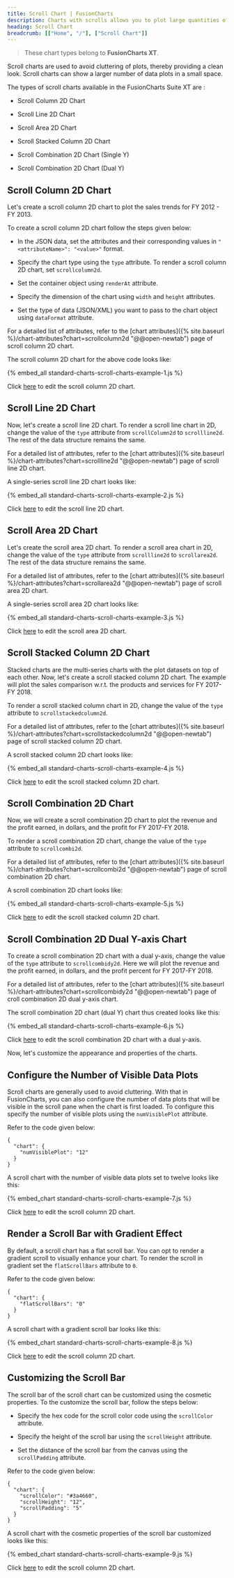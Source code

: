 ```yaml
---
title: Scroll Chart | FusionCharts
description: Charts with scrolls allows you to plot large quantities of data. They are also used to avoid cluttering of plots.
heading: Scroll Chart
breadcrumb: [["Home", "/"], ["Scroll Chart"]]
---
```


> These chart types belong to **FusionCharts XT**.

Scroll charts are used to avoid cluttering of plots, thereby providing a clean look. Scroll charts can show a larger number of data plots in a small space.

The types of scroll charts available in the FusionCharts Suite XT are :

* Scroll Column 2D Chart

* Scroll Line 2D Chart

* Scroll Area 2D Chart

* Scroll Stacked Column 2D Chart

* Scroll Combination 2D Chart (Single Y)

* Scroll Combination 2D Chart (Dual Y)

## Scroll Column 2D Chart

Let's create a scroll column 2D chart to plot the sales trends for FY 2012 - FY 2013. 

To create a scroll column 2D chart follow the steps given below:

* In the JSON data, set the attributes and their corresponding values in `"<attributeName>": "<value>"` format.

* Specify the chart type using the `type` attribute. To render a scroll column 2D chart, set `scrollcolumn2d`.

* Set the container object using `renderAt` attribute.

* Specify the dimension of the chart using `width` and `height` attributes.

* Set the type of data (JSON/XML) you want to pass to the chart object using `dataFormat` attribute.

For a detailed list of attributes, refer to the [chart attributes]({% site.baseurl %}/chart-attributes?chart=scrollcolumn2d "@@open-newtab") page of scroll column 2D chart.

The scroll column 2D chart for the above code looks like:

{% embed_all standard-charts-scroll-charts-example-1.js %}

Click [here](http://jsfiddle.net/fusioncharts/nAa33/ "@@open-newtab") to edit the scroll column 2D chart.

## Scroll Line 2D Chart

Now, let's create a scroll line 2D chart. To render a scroll line chart in 2D, change the value of the `type` attribute from `scrollColumn2d` to `scrollline2d`. The rest of the data structure remains the same.

For a detailed list of attributes, refer to the [chart attributes]({% site.baseurl %}/chart-attributes?chart=scrollline2d "@@open-newtab") page of scroll line 2D chart.

A single-series scroll line 2D chart looks like:

{% embed_all standard-charts-scroll-charts-example-2.js %}

Click [here](http://jsfiddle.net/fusioncharts/Pm3nf/ "@@open-newtab") to edit the scroll line 2D chart.

## Scroll Area 2D Chart

Let's create the scroll area 2D chart. To render a scroll area chart in 2D, change the value of the `type` attribute from `scrollline2d` to `scrollarea2d`. The rest of the data structure remains the same.

For a detailed list of attributes, refer to the [chart attributes]({% site.baseurl %}/chart-attributes?chart=scrollarea2d "@@open-newtab") page of scroll area 2D chart.

A single-series scroll area 2D chart looks like:

{% embed_all standard-charts-scroll-charts-example-3.js %}

Click [here](http://jsfiddle.net/fusioncharts/7neLV/ "@@open-newtab") to edit the scroll area 2D chart.

## Scroll Stacked Column 2D Chart

Stacked charts are the multi-series charts with the plot datasets on top of each other. Now, let's create a scroll stacked column 2D chart. The example will plot the sales comparison w.r.t. the products and services for FY 2017-FY 2018.

 To render a scroll stacked column chart in 2D, change the value of the `type` attribute to `scrollstackedcolumn2d`.

For a detailed list of attributes, refer to the [chart attributes]({% site.baseurl %}/chart-attributes?chart=scrollstackedcolumn2d "@@open-newtab") page of scroll stacked column 2D chart.

A scroll stacked column 2D chart looks like:

{% embed_all standard-charts-scroll-charts-example-4.js %}

Click [here](http://jsfiddle.net/fusioncharts/t3SKj/ "@@open-newtab") to edit the scroll stacked column 2D chart.

## Scroll Combination 2D Chart

Now, we will create a scroll combination 2D chart to plot the revenue and the profit earned, in dollars, and the profit for FY 2017-FY 2018.

To render a scroll combination 2D chart, change the value of the `type` attribute to `scrollcombi2d`.

For a detailed list of attributes, refer to the [chart attributes]({% site.baseurl %}/chart-attributes?chart=scrollcombi2d "@@open-newtab") page of scroll combination 2D chart.

A scroll combination 2D chart looks like:

{% embed_all standard-charts-scroll-charts-example-5.js %}

Click [here](http://jsfiddle.net/fusioncharts/6Y3jt/ "@@open-newtab") to edit the scroll stacked column 2D chart.

## Scroll Combination 2D Dual Y-axis Chart

To create a scroll combination 2D chart with a dual y-axis, change the value of the `type` attribute to `scrollcombidy2d`. Here we will plot the revenue and the profit earned, in dollars, and the profit percent for FY 2017-FY 2018.

For a detailed list of attributes, refer to the [chart attributes]({% site.baseurl %}/chart-attributes?chart=scrollcombidy2d "@@open-newtab") page of croll combination 2D dual y-axis chart.

The scroll combination 2D chart (dual Y) chart thus created looks like this:

{% embed_all standard-charts-scroll-charts-example-6.js %}

Click [here](http://jsfiddle.net/fusioncharts/cVXNg/ "@@open-newtab") to edit the scroll combination 2D chart with a dual y-axis.

Now, let's customize the appearance and properties of the charts. 

## Configure the Number of Visible Data Plots

Scroll charts are generally used to avoid cluttering. With that in FusionCharts, you can also configure the number of data plots that will be visible in the scroll pane when the chart is first loaded. To configure this specify the number of visible plots using the `numVisiblePlot` attribute.

Refer to the code given below:

```
{
  "chart": {
    "numVisiblePlot": "12"
  }
}

```

A scroll chart with the number of visible data plots set to twelve looks like this:

{% embed_chart standard-charts-scroll-charts-example-7.js %}

Click [here](http://jsfiddle.net/fusioncharts/15tzb20e/ "@@open-newtab") to edit the scroll column 2D chart.

## Render a Scroll Bar with Gradient Effect

By default, a scroll chart has a flat scroll bar. You can opt to render a gradient scroll to visually enhance your chart. To render the scroll in gradient set the `flatScrollBars` attribute to `0`. 

Refer to the code given below:

```
{
  "chart": {
    "flatScrollBars": "0"
  }
}
```
A scroll chart with a gradient scroll bar looks like this:

{% embed_chart standard-charts-scroll-charts-example-8.js %}

Click [here](http://jsfiddle.net/fusioncharts/ssfngtce/ "@@open-newtab") to edit the scroll column 2D chart.

## Customizing the Scroll Bar

The scroll bar of the scroll chart can be customized using the cosmetic properties. To the customize the scroll bar, follow the steps below:

* Specify the hex code for the scroll color code using the `scrollColor` attribute.

* Specify the height of the scroll bar using the `scrollHeight` attribute.

* Set the distance of the scroll bar from the canvas using the `scrollPadding` attribute.

Refer to the code given below:

```
{
  "chart": {
    "scrollColor": "#3a4660",
    "scrollHeight": "12",
    "scrollPadding": "5"
  }
}
```

A scroll chart with the cosmetic properties of the scroll bar customized looks like this:

{% embed_chart standard-charts-scroll-charts-example-9.js %}

Click [here](http://jsfiddle.net/fusioncharts/guawyxge/ "@@open-newtab") to edit the scroll column 2D chart.